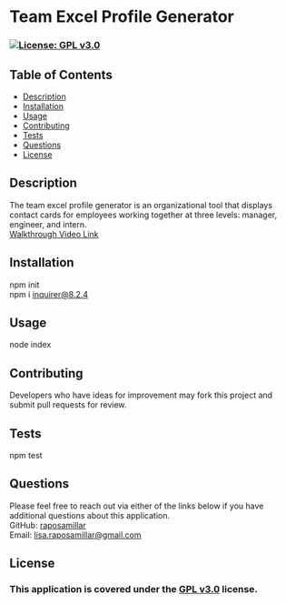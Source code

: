 # Team Excel Profile Generator

  ### [![License: GPL v3.0](https://img.shields.io/badge/License-GPLv3-blue.svg)](https://www.gnu.org/licenses/gpl-3.0) 

  ## Table of Contents
  - [Description](#description)
  - [Installation](#installation)
  - [Usage](#usage)
  - [Contributing](#contributing)
  - [Tests](#tests)
  - [Questions](#questions)
  - [License](#license)

  ## Description 
  The team excel profile generator is an organizational tool that displays contact cards for employees working together at three levels: manager, engineer, and intern.<br>
  <a href="https://drive.google.com/file/d/1I69jOfmlCt6qs1CW2ShcBQ7JVZvboy7n/view?usp=sharing">Walkthrough Video Link</a>
  
  ## Installation 
  npm init</br>npm i inquirer@8.2.4
  
  ## Usage
  node index

  ## Contributing 
  Developers who have ideas for improvement may fork this project and submit pull requests for review.

  ## Tests
  npm test

  ## Questions 
  Please feel free to reach out via either of the links below if you have additional questions about this application.</br>
  GitHub: <a target="_blank" href="https://github.com/raposamillar/">raposamillar</a></br>
  Email: lisa.raposamillar@gmail.com

  ## License
  ### This application is covered under the [GPL v3.0](https://choosealicense.com/licenses/gpl-3.0/) license.
  